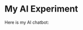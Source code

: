 # My AI Experiment

Here is my AI chatbot:

<AiChatbot />
<MediumArticle url="https://medium.com/embed/af6c0ae6a938" height="700px" />
